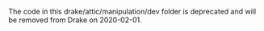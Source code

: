 The code in this drake/attic/manipulation/dev folder is deprecated and
will be removed from Drake on 2020-02-01.
